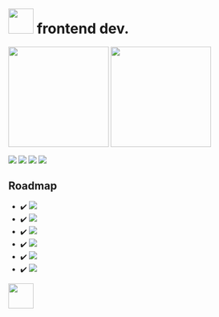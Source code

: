# <img src="https://i.ibb.co/ZWt8y9b/fomlahault.png" style="width: 50px"> frontend dev.
<div style="display: inline-block;">
<img src="https://github-readme-stats.vercel.app/api?username=princevora&&show_icons=true&theme=midnight-purple" style="height: 200px;">
<img src="https://github-readme-stats.vercel.app/api/top-langs/?username=princevora&langs_count=5&theme=midnight-purple" style="height: 200px;">
</div>

<a href="https://discord.com/"><img src="https://img.shields.io/badge/-floyare%231186-000000?style=flat-square&logo=discord&logoColor=7F3ACE"></a>
<a href="https://steamcommunity.com/id/floyarestyles/"><img src="https://img.shields.io/badge/-funnע-000000?style=flat-square&logo=steam&logoColor=7F3ACE"></a>
<a href="https://www.youtube.com/channel/UCdRj56rXHKHF40T0Of36s3A"><img src="https://img.shields.io/badge/-floyare-000000?style=flat-square&logo=youtube&logoColor=7F3ACE"></a>
<img src="https://visitor-badge.laobi.icu/badge?page_id=floyare.floyare&left_color=black&right_color=%237F3ACE">

## Roadmap
- :heavy_check_mark: <img src="https://img.shields.io/badge/-HTML-000000?style=flat-square&logo=html5">
- :heavy_check_mark: <img src="https://img.shields.io/badge/-Laravel-000?style=flat-square&logo=laravel&logoColor=FF2D20&labelColor">
- :heavy_check_mark: <img src="https://img.shields.io/badge/-CSS-000000?style=flat-square&logo=css3&logoColor=blue">
- :heavy_check_mark: <img src="https://img.shields.io/badge/-Javascript-000000?style=flat-square&logo=javascript">
- :heavy_check_mark: <img src="https://img.shields.io/badge/-React-000000?style=flat-square&logo=react">
- :heavy_check_mark: <img src="https://img.shields.io/badge/-Next.js-000000?style=flat-square&logo=nextdotjs">

<div style="display: inline-block;">
<img src="https://i.ibb.co/wwq451W/JUSTSTYLES-LOGO-NEW-500.png" style="height: 50px;">
</div>
<!--
**princevora/princevora** is a ✨ _special_ ✨ repository because its `README.md` (this file) appears on your GitHub profile.

Here are some ideas to get you started:

- 🔭 I’m currently working on ...
- 🌱 I’m currently learning ...
- 👯 I’m looking to collaborate on ...
- 🤔 I’m looking for help with ...
- 💬 Ask me about ...
- 📫 How to reach me: ...
- 😄 Pronouns: ...
- ⚡ Fun fact: ...
-->
